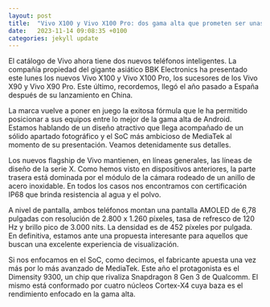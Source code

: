 ```yaml
---
layout: post
title:  "Vivo X100 y Vivo X100 Pro: dos gama alta que prometen ser unas auténticas ‘máquinas’ en fotografía y rendimiento"
date:   2023-11-14 09:08:35 +0100
categories: jekyll update
---
```

El catálogo de Vivo ahora tiene dos nuevos teléfonos inteligentes. La compañía propiedad del gigante asiático BBK Electronics ha presentado este lunes los nuevos Vivo X100 y Vivo X100 Pro, los sucesores de los Vivo X90 y Vivo X90 Pro. Este último, recordemos, llegó el año pasado a España después de su lanzamiento en China.

La marca vuelve a poner en juego la exitosa fórmula que le ha permitido posicionar a sus equipos entre lo mejor de la gama alta de Android. Estamos hablando de un diseño atractivo que llega acompañado de un sólido apartado fotográfico y el SoC más ambicioso de MediaTek al momento de su presentación. Veamos detenidamente sus detalles.

Los nuevos flagship de Vivo mantienen, en líneas generales, las líneas de diseño de la serie X. Como hemos visto en dispositivos anteriores, la parte trasera está dominada por el módulo de la cámara rodeado de un anillo de acero inoxidable. En todos los casos nos encontramos con certificación IP68 que brinda resistencia al agua y el polvo.

A nivel de pantalla, ambos teléfonos montan una pantalla AMOLED de 6,78 pulgadas con resolución de 2.800 x 1.260 píxeles, tasa de refresco de 120 Hz y brillo pico de 3.000 nits. La densidad es de 452 píxeles por pulgada. En definitiva, estamos ante una propuesta interesante para aquellos que buscan una excelente experiencia de visualización.

Si nos enfocamos en el SoC, como decimos, el fabricante apuesta una vez más por lo más avanzado de MediaTek. Este año el protagonista es el Dimensity 9300, un chip que rivaliza Snapdragon 8 Gen 3 de Qualcomm. El mismo está conformado por cuatro núcleos Cortex-X4 cuya baza es el rendimiento enfocado en la gama alta.